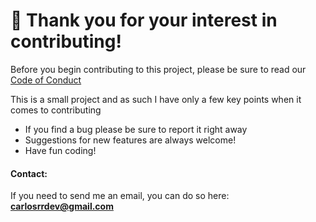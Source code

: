 # 🎉 Thank you for your interest in contributing!
Before you begin contributing to this project, please be sure to read our [Code of Conduct](https://github.com/carlosrrod/pypassgen/blob/master/CODE_OF_CONDUCT.md)

This is a small project and as such I have only a few key points when it comes to contributing
- If you find a bug please be sure to report it right away
- Suggestions for new features are always welcome!
- Have fun coding!

#### Contact:
If you need to send me an email, you can do so here: **carlosrrdev@gmail.com**
